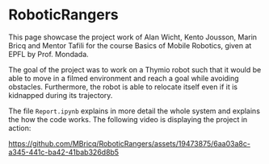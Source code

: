 # RoboticRangers

This page showcase the project work of Alan Wicht, Kento Jousson, Marin Bricq and Mentor Tafili for the course Basics of Mobile Robotics, given at EPFL by Prof. Mondada.

The goal of the project was to work on a Thymio robot such that it would be able to move in a filmed environment and reach a goal while avoiding obstacles. Furthermore, the robot is able to relocate itself even if it is kidnapped during its trajectory.

The file `Report.ipynb` explains in more detail the whole system and explains the how the code works. The following video is displaying the project in action:



https://github.com/MBricq/RoboticRangers/assets/19473875/6aa03a8c-a345-441c-ba42-41bab326d8b5

